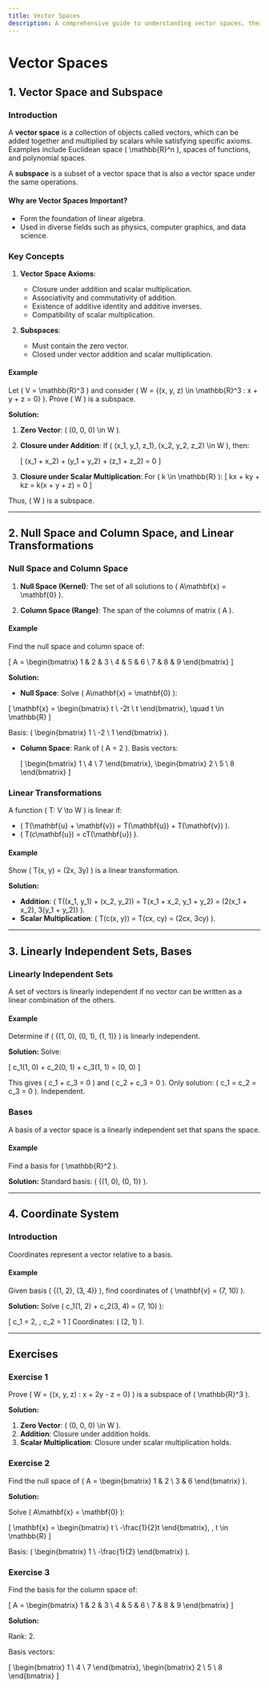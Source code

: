 ```yaml
---
title: Vector Spaces
description: A comprehensive guide to understanding vector spaces, their key concepts, mathematical foundations, applications, and exercises with solutions.
---
```


# Vector Spaces

## 1. Vector Space and Subspace

### Introduction
A **vector space** is a collection of objects called vectors, which can be added together and multiplied by scalars while satisfying specific axioms. Examples include Euclidean space \( \mathbb{R}^n \), spaces of functions, and polynomial spaces.

A **subspace** is a subset of a vector space that is also a vector space under the same operations.

#### Why are Vector Spaces Important?
- Form the foundation of linear algebra.
- Used in diverse fields such as physics, computer graphics, and data science.

### Key Concepts
1. **Vector Space Axioms**:
    - Closure under addition and scalar multiplication.
    - Associativity and commutativity of addition.
    - Existence of additive identity and additive inverses.
    - Compatibility of scalar multiplication.

2. **Subspaces**:
    - Must contain the zero vector.
    - Closed under vector addition and scalar multiplication.

#### Example
Let \( V = \mathbb{R}^3 \) and consider \( W = \{(x, y, z) \in \mathbb{R}^3 : x + y + z = 0\} \). Prove \( W \) is a subspace.

**Solution:**

1. **Zero Vector**: \( (0, 0, 0) \in W \).
2. **Closure under Addition**: 
If \( (x_1, y_1, z_1), (x_2, y_2, z_2) \in W \), then:

    \[ (x_1 + x_2) + (y_1 + y_2) + (z_1 + z_2) = 0 \]

3. **Closure under Scalar Multiplication**: For \( k \in \mathbb{R} \):
\[ kx + ky + kz = k(x + y + z) = 0 \]

Thus, \( W \) is a subspace.

---

## 2. Null Space and Column Space, and Linear Transformations

### Null Space and Column Space
1. **Null Space (Kernel)**:
   The set of all solutions to \( A\mathbf{x} = \mathbf{0} \).

2. **Column Space (Range)**:
   The span of the columns of matrix \( A \).

#### Example
Find the null space and column space of:

\[ A = \begin{bmatrix} 1 & 2 & 3 \\ 4 & 5 & 6 \\ 7 & 8 & 9 \end{bmatrix} \]

**Solution:**

- **Null Space**: Solve \( A\mathbf{x} = \mathbf{0} \):

\[ \mathbf{x} = \begin{bmatrix} t \\ -2t \\ t \end{bmatrix}, \quad t \in \mathbb{R} \]

Basis: \( \begin{bmatrix} 1 \\ -2 \\ 1 \end{bmatrix} \).

- **Column Space**: Rank of \( A = 2 \). 
Basis vectors:

  	\[ \begin{bmatrix} 1 \\ 4 \\ 7 \end{bmatrix}, \begin{bmatrix} 2 \\ 5 \\ 8 \end{bmatrix} \]

### Linear Transformations
A function \( T: V \to W \) is linear if:

- \( T(\mathbf{u} + \mathbf{v}) = T(\mathbf{u}) + T(\mathbf{v}) \).
- \( T(c\mathbf{u}) = cT(\mathbf{u}) \).

#### Example
Show \( T(x, y) = (2x, 3y) \) is a linear transformation.

**Solution:**

- **Addition**: \( T((x_1, y_1) + (x_2, y_2)) = T(x_1 + x_2, y_1 + y_2) = (2(x_1 + x_2), 3(y_1 + y_2)) \).
- **Scalar Multiplication**: \( T(c(x, y)) = T(cx, cy) = (2cx, 3cy) \).

---

## 3. Linearly Independent Sets, Bases

### Linearly Independent Sets
A set of vectors is linearly independent if no vector can be written as a linear combination of the others.

#### Example
Determine if \( \{(1, 0), (0, 1), (1, 1)\} \) is linearly independent.

**Solution:**
Solve:

\[ c_1(1, 0) + c_2(0, 1) + c_3(1, 1) = (0, 0) \]

This gives \( c_1 + c_3 = 0 \) and \( c_2 + c_3 = 0 \). Only solution: \( c_1 = c_2 = c_3 = 0 \). Independent.

### Bases
A basis of a vector space is a linearly independent set that spans the space.

#### Example
Find a basis for \( \mathbb{R}^2 \).

**Solution:**
Standard basis: \( \{(1, 0), (0, 1)\} \).

---

## 4. Coordinate System

### Introduction
Coordinates represent a vector relative to a basis.

#### Example
Given basis \( \{(1, 2), (3, 4)\} \), find coordinates of \( \mathbf{v} = (7, 10) \).

**Solution:**
Solve \( c_1(1, 2) + c_2(3, 4) = (7, 10) \):

\[ c_1 = 2, \, c_2 = 1 \]
Coordinates: \( (2, 1) \).

---

## Exercises

### Exercise 1
Prove \( W = \{(x, y, z) : x + 2y - z = 0\} \) is a subspace of \( \mathbb{R}^3 \).

**Solution:**

1. **Zero Vector**: \( (0, 0, 0) \in W \).
2. **Addition**: Closure under addition holds.
3. **Scalar Multiplication**: Closure under scalar multiplication holds.

### Exercise 2
Find the null space of \( A = \begin{bmatrix} 1 & 2 \\ 3 & 6 \end{bmatrix} \).

**Solution:**

Solve \( A\mathbf{x} = \mathbf{0} \):

\[ \mathbf{x} = \begin{bmatrix} t \\ -\frac{1}{2}t \end{bmatrix}, \, t \in \mathbb{R} \]

Basis: \( \begin{bmatrix} 1 \\ -\frac{1}{2} \end{bmatrix} \).

### Exercise 3
Find the basis for the column space of:

\[ A = \begin{bmatrix} 1 & 2 & 3 \\ 4 & 5 & 6 \\ 7 & 8 & 9 \end{bmatrix} \]

**Solution:**

Rank: 2.

Basis vectors: 

\[ \begin{bmatrix} 1 \\ 4 \\ 7 \end{bmatrix}, \begin{bmatrix} 2 \\ 5 \\ 8 \end{bmatrix} \]
